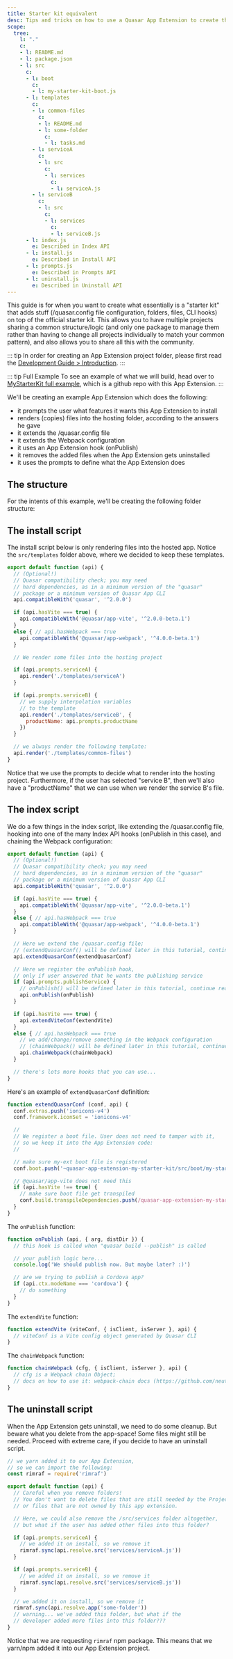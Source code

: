 ```yaml
---
title: Starter kit equivalent
desc: Tips and tricks on how to use a Quasar App Extension to create the equivalent of a starter kit.
scope:
  tree:
    l: "."
    c:
    - l: README.md
    - l: package.json
    - l: src
      c:
      - l: boot
        c:
        - l: my-starter-kit-boot.js
      - l: templates
        c:
        - l: common-files
          c:
          - l: README.md
          - l: some-folder
            c:
            - l: tasks.md
        - l: serviceA
          c:
          - l: src
            c:
            - l: services
              c:
              - l: serviceA.js
        - l: serviceB
          c:
          - l: src
            c:
            - l: services
              c:
              - l: serviceB.js
      - l: index.js
        e: Described in Index API
      - l: install.js
        e: Described in Install API
      - l: prompts.js
        e: Described in Prompts API
      - l: uninstall.js
        e: Described in Uninstall API
---
```


This guide is for when you want to create what essentially is a "starter kit" that adds stuff (/quasar.config file configuration, folders, files, CLI hooks) on top of the official starter kit. This allows you to have multiple projects sharing a common structure/logic (and only one package to manage them rather than having to change all projects individually to match your common pattern), and also allows you to share all this with the community.

::: tip
In order for creating an App Extension project folder, please first read the [Development Guide > Introduction](/app-extensions/development-guide/introduction).
:::

::: tip Full Example
To see an example of what we will build, head over to [MyStarterKit full example](https://github.com/quasarframework/app-extension-examples/tree/v2/my-starter-kit), which is a github repo with this App Extension.
:::

We'll be creating an example App Extension which does the following:

* it prompts the user what features it wants this App Extension to install
* renders (copies) files into the hosting folder, according to the answers he gave
* it extends the /quasar.config file
* it extends the Webpack configuration
* it uses an App Extension hook (onPublish)
* it removes the added files when the App Extension gets uninstalled
* it uses the prompts to define what the App Extension does

## The structure

For the intents of this example, we'll be creating the following folder structure:

<DocTree :def="scope.tree" />

## The install script

The install script below is only rendering files into the hosted app. Notice the `src/templates` folder above, where we decided to keep these templates.

```js src/install.js
export default function (api) {
  // (Optional!)
  // Quasar compatibility check; you may need
  // hard dependencies, as in a minimum version of the "quasar"
  // package or a minimum version of Quasar App CLI
  api.compatibleWith('quasar', '^2.0.0')

  if (api.hasVite === true) {
    api.compatibleWith('@quasar/app-vite', '^2.0.0-beta.1')
  }
  else { // api.hasWebpack === true
    api.compatibleWith('@quasar/app-webpack', '^4.0.0-beta.1')
  }

  // We render some files into the hosting project

  if (api.prompts.serviceA) {
    api.render('./templates/serviceA')
  }

  if (api.prompts.serviceB) {
    // we supply interpolation variables
    // to the template
    api.render('./templates/serviceB', {
      productName: api.prompts.productName
    })
  }

  // we always render the following template:
  api.render('./templates/common-files')
}
```

Notice that we use the prompts to decide what to render into the hosting project. Furthermore, if the user has selected "service B", then we'll also have a "productName" that we can use when we render the service B's file.

## The index script

We do a few things in the index script, like extending the /quasar.config file, hooking into one of the many Index API hooks (onPublish in this case), and chaining the Webpack configuration:

```js src/index.js
export default function (api) {
  // (Optional!)
  // Quasar compatibility check; you may need
  // hard dependencies, as in a minimum version of the "quasar"
  // package or a minimum version of Quasar App CLI
  api.compatibleWith('quasar', '^2.0.0')

  if (api.hasVite === true) {
    api.compatibleWith('@quasar/app-vite', '^2.0.0-beta.1')
  }
  else { // api.hasWebpack === true
    api.compatibleWith('@quasar/app-webpack', '^4.0.0-beta.1')
  }

  // Here we extend the /quasar.config file;
  // (extendQuasarConf() will be defined later in this tutorial, continue reading)
  api.extendQuasarConf(extendQuasarConf)

  // Here we register the onPublish hook,
  // only if user answered that he wants the publishing service
  if (api.prompts.publishService) {
    // onPublish() will be defined later in this tutorial, continue reading
    api.onPublish(onPublish)
  }

  if (api.hasVite === true) {
    api.extendViteConf(extendVite)
  }
  else { // api.hasWebpack === true
    // we add/change/remove something in the Webpack configuration
    // (chainWebpack() will be defined later in this tutorial, continue reading)
    api.chainWebpack(chainWebpack)
  }

  // there's lots more hooks that you can use...
}
```

Here's an example of `extendQuasarConf` definition:

```js
function extendQuasarConf (conf, api) {
  conf.extras.push('ionicons-v4')
  conf.framework.iconSet = 'ionicons-v4'

  //
  // We register a boot file. User does not need to tamper with it,
  // so we keep it into the App Extension code:
  //

  // make sure my-ext boot file is registered
  conf.boot.push('~quasar-app-extension-my-starter-kit/src/boot/my-starter-kit-boot.js')

  // @quasar/app-vite does not need this
  if (api.hasVite !== true) {
    // make sure boot file get transpiled
    conf.build.transpileDependencies.push(/quasar-app-extension-my-starter-kit[\\/]src/)
  }
}
```

The `onPublish` function:

```js
function onPublish (api, { arg, distDir }) {
  // this hook is called when "quasar build --publish" is called

  // your publish logic here...
  console.log('We should publish now. But maybe later? :)')

  // are we trying to publish a Cordova app?
  if (api.ctx.modeName === 'cordova') {
    // do something
  }
}
```

The `extendVite` function:

```js
function extendVite (viteConf, { isClient, isServer }, api) {
  // viteConf is a Vite config object generated by Quasar CLI
}
```

The `chainWebpack` function:

```js
function chainWebpack (cfg, { isClient, isServer }, api) {
  // cfg is a Webpack chain Object;
  // docs on how to use it: webpack-chain docs (https://github.com/neutrinojs/webpack-chain)
}
```

## The uninstall script

When the App Extension gets uninstall, we need to do some cleanup. But beware what you delete from the app-space! Some files might still be needed. Proceed with extreme care, if you decide to have an uninstall script.

```js
// we yarn added it to our App Extension,
// so we can import the following:
const rimraf = require('rimraf')

export default function (api) {
  // Careful when you remove folders!
  // You don't want to delete files that are still needed by the Project,
  // or files that are not owned by this app extension.

  // Here, we could also remove the /src/services folder altogether,
  // but what if the user has added other files into this folder?

  if (api.prompts.serviceA) {
    // we added it on install, so we remove it
    rimraf.sync(api.resolve.src('services/serviceA.js'))
  }

  if (api.prompts.serviceB) {
    // we added it on install, so we remove it
    rimraf.sync(api.resolve.src('services/serviceB.js'))
  }

  // we added it on install, so we remove it
  rimraf.sync(api.resolve.app('some-folder'))
  // warning... we've added this folder, but what if the
  // developer added more files into this folder???
}
```

Notice that we are requesting `rimraf` npm package. This means that we yarn/npm added it into our App Extension project.
